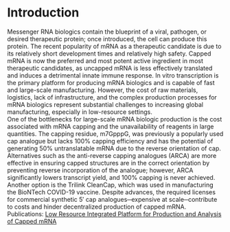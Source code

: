 # Introduction
Messenger RNA biologics contain the blueprint of a viral, pathogen, or desired therapeutic protein; once introduced, the cell can produce this protein. The recent popularity of mRNA as a therapeutic candidate is due to its relatively short development times and relatively high safety. Capped mRNA is now the preferred and most potent active ingredient in most therapeutic candidates, as uncapped mRNA is less effectively translated and induces a detrimental innate immune response. In vitro transcription is the primary platform for producing mRNA biologics and is capable of fast and large-scale manufacturing. However, the cost of raw materials, logistics, lack of infrastructure, and the complex production processes for mRNA biologics represent substantial challenges to increasing global manufacturing, especially in low-resource settings.
\
One of the bottlenecks for large-scale mRNA biologic production is the cost associated with mRNA capping and the unavailability of reagents in large quantities. The capping residue, m7GpppG, was previously a popularly used cap analogue but lacks 100% capping efficiency and has the potential of generating 50% untranslatable mRNA due to the reverse orientation of cap. Alternatives such as the anti-reverse capping analogues (ARCA) are more effective in ensuring capped structures are in the correct orientation by preventing reverse incorporation of the analogue; however, ARCA significantly lowers transcript yield, and 100% capping is never achieved. Another option is the Trilink CleanCap, which was used in manufacturing the BioNTech COVID-19 vaccine. Despite advances, the required licenses for commercial synthetic 5′ cap analogues─expensive at scale─contribute to costs and hinder decentralized production of capped mRNA.
\
Publications: [Low Resource Integrated Platform for Production and Analysis of Capped mRNA](https://pubs.acs.org/doi/10.1021/acssynbio.2c00609)